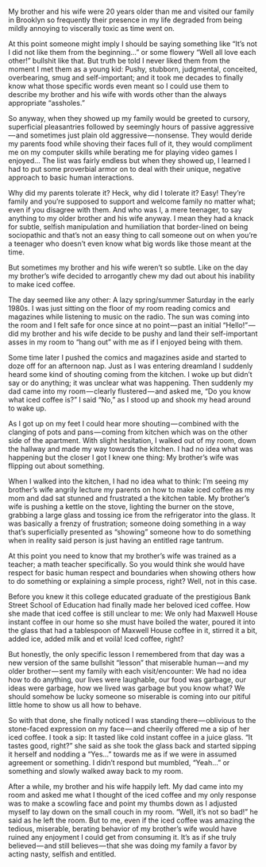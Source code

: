 <!-----
title: Making Iced Coffee in Brighton Beach
description: About the Time My Brother’s Wife Treated My Parents Like Shit for Not Knowing How to Make Iced Coffee
date: '2016-10-14T10:53:46.121Z'
slug: 507e23000549
----->

My brother and his wife were 20 years older than me and visited our family in Brooklyn so frequently their presence in my life degraded from being mildly annoying to viscerally toxic as time went on.

At this point someone might imply I should be saying something like “It’s not I did not like them from the beginning…” or some flowery “Well all love each other!” bullshit like that. But truth be told I never liked them from the moment I met them as a young kid: Pushy, stubborn, judgmental, conceited, overbearing, smug and self-important; and it took me decades to finally know what those specific words even meant so I could use them to describe my brother and his wife with words other than the always appropriate “assholes.”

So anyway, when they showed up my family would be greeted to cursory, superficial pleasantries followed by seemingly hours of passive aggressive — and sometimes just plain old aggressive — nonsense. They would deride my parents food while shoving their faces full of it, they would compliment me on my computer skills while berating me for playing video games I enjoyed… The list was fairly endless but when they showed up, I learned I had to put some proverbial armor on to deal with their unique, negative approach to basic human interactions.

Why did my parents tolerate it? Heck, why did I tolerate it? Easy! They’re family and you’re supposed to support and welcome family no matter what; even if you disagree with them. And who was I, a mere teenager, to say anything to my older brother and his wife anyway. I mean they had a knack for subtle, selfish manipulation and humiliation that border-lined on being sociopathic and that’s not an easy thing to call someone out on when you’re a teenager who doesn’t even know what big words like those meant at the time.

But sometimes my brother and his wife weren’t so subtle. Like on the day my brother’s wife decided to arrogantly chew my dad out about his inability to make iced coffee.

The day seemed like any other: A lazy spring/summer Saturday in the early 1980s. I was just sitting on the floor of my room reading comics and magazines while listening to music on the radio. The sun was coming into the room and I felt safe for once since at no point — past an initial “Hello!” — did my brother and his wife decide to be pushy and land their self-important asses in my room to “hang out” with me as if I enjoyed being with them.

Some time later I pushed the comics and magazines aside and started to doze off for an afternoon nap. Just as I was entering dreamland I suddenly heard some kind of shouting coming from the kitchen. I woke up but didn’t say or do anything; it was unclear what was happening. Then suddenly my dad came into my room — clearly flustered — and asked me, “Do you know what iced coffee is?” I said “No,” as I stood up and shook my head around to wake up.

As I got up on my feet I could hear more shouting — combined with the clanging of pots and pans — coming from kitchen which was on the other side of the apartment. With slight hesitation, I walked out of my room, down the hallway and made my way towards the kitchen. I had no idea what was happening but the closer I got I knew one thing: My brother’s wife was flipping out about something.

When I walked into the kitchen, I had no idea what to think: I’m seeing my brother’s wife angrily lecture my parents on how to make iced coffee as my mom and dad sat stunned and frustrated a the kitchen table. My brother’s wife is pushing a kettle on the stove, lighting the burner on the stove, grabbing a large glass and tossing ice from the refrigerator into the glass. It was basically a frenzy of frustration; someone doing something in a way that’s superficially presented as “showing” someone how to do something when in reality said person is just having an entitled rage tantrum.

At this point you need to know that my brother’s wife was trained as a teacher; a math teacher specifically. So you would think she would have respect for basic human respect and boundaries when showing others how to do something or explaining a simple process, right? Well, not in this case.

Before you knew it this college educated graduate of the prestigious Bank Street School of Education had finally made her beloved iced coffee. How she made that iced coffee is still unclear to me: We only had Maxwell House instant coffee in our home so she must have boiled the water, poured it into the glass that had a tablespoon of Maxwell House coffee in it, stirred it a bit, added ice, added milk and et voilà! Iced coffee, right?

But honestly, the only specific lesson I remembered from that day was a new version of the same bullshit “lesson” that miserable human — and my older brother — sent my family with each visit/encounter: We had no idea how to do anything, our lives were laughable, our food was garbage, our ideas were garbage, how we lived was garbage but you know what? We should somehow be lucky someone so miserable is coming into our pitiful little home to show us all how to behave.

So with that done, she finally noticed I was standing there — oblivious to the stone-faced expression on my face — and cheerily offered me a sip of her iced coffee. I took a sip: It tasted like cold instant coffee in a juice glass. “It tastes good, right?” she said as she took the glass back and started sipping it herself and nodding a “Yes…” towards me as if we were in assumed agreement or something. I didn’t respond but mumbled, “Yeah…” or something and slowly walked away back to my room.

After a while, my brother and his wife happily left. My dad came into my room and asked me what I thought of the iced coffee and my only response was to make a scowling face and point my thumbs down as I adjusted myself to lay down on the small couch in my room. “Well, it’s not so bad!” he said as he left the room. But to me, even if the iced coffee was amazing the tedious, miserable, berating behavior of my brother’s wife would have ruined any enjoyment I could get from consuming it. It’s as if she truly believed — and still believes — that she was doing my family a favor by acting nasty, selfish and entitled.